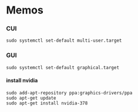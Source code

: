 # Memos


### CUI


```sudo systemctl set-default multi-user.target```


### GUI

```sudo systemctl set-default graphical.target```


#### install nvidia

```
sudo add-apt-repository ppa:graphics-drivers/ppa
sudo apt-get update
sudo apt-get install nvidia-378
```
